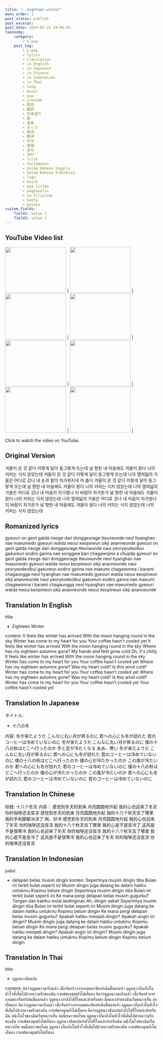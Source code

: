 ```yaml
---
title: "- eighteen winter"
menu_order: 1
post_status: publish
post_excerpt: 
post_date: 2024-02-24 19:08:55
taxonomy:
    category:
        - k-pop
    post_tag:
        - k-pop
        - lylics
        - translation
        - in English
        - in Japanese
        - in Chinese
        - in indonesian
        - in Thai
        - song
        - music
        - pop
        - youtube
        - 歌詞
        - 翻訳
        - 日本語で
        - 歌
        - 音楽
        - ポップ
        - 歌词
        - 翻译
        - 中文
        - 歌曲
        - 音乐
        - 流行
        - lirik
        - terjemahan
        - dalam Bahasa Inggris
        - dalam Bahasa Indonesia
        - lagu
        - musik
        - mga liriko
        - pagsasalin
        - sa Pilipinas
        - kanta
        - musika
custom_fields:
    field1: value 1
    field2: value 2
---
```


## YouTube Video list
 [<img src='http://img.youtube.com/vi/n76BoDSgd70/0.jpg' width='200' height='150'>](https://youtu.be/n76BoDSgd70) | [<img src='http://img.youtube.com/vi/N4qoasM8-QM/0.jpg' width='200' height='150'>](https://youtu.be/N4qoasM8-QM) | [<img src='http://img.youtube.com/vi/r8wubfoLUGs/0.jpg' width='200' height='150'>](https://youtu.be/r8wubfoLUGs) | [<img src='http://img.youtube.com/vi/qYJa4rCykHA/0.jpg' width='200' height='150'>](https://youtu.be/qYJa4rCykHA) | [<img src='http://img.youtube.com/vi/cT50hXhIxyk/0.jpg' width='200' height='150'>](https://youtu.be/cT50hXhIxyk) |
 [<img src='http://img.youtube.com/vi/vc3EQHa_C7A/0.jpg' width='200' height='150'>](https://youtu.be/vc3EQHa_C7A) | [<img src='http://img.youtube.com/vi/YtxqaVnDMjQ/0.jpg' width='200' height='150'>](https://youtu.be/YtxqaVnDMjQ) | [<img src='http://img.youtube.com/vi/8uigPAAOn_4/0.jpg' width='200' height='150'>](https://youtu.be/8uigPAAOn_4) |

Click to watch the video on YouTube.
## Original Version
겨울이 온 것 같다 
이렇게 달이 동그랗게 뜨는데 
널 향한 내 마음에도 겨울이 왔다 
너의 커피는 식지 않았는데 
겨울이 온 것 같다 
이렇게 달이 동그랗게 뜨는데 
나의 열여덟의 가을은 어디로 갔나 
내 손과 발이 차가워지네 
아 춥다 
겨울이 온 것 같다 
이렇게 달이 동그랗게 뜨는데 
널 향한 내 마음에도 겨울이 왔다 
너의 커피는 식지 않았는데 
나의 열여덟의 가을은 어디로 갔나 
내 마음이 차가웠나 
이 바람이 차가운가 
널 향한 내 마음에도 겨울이 왔다 
너의 커피는 식지 않았는데 
나의 열여덟의 가을은 어디로 갔나 
내 마음이 차가웠나 
이 바람이 차가운가 
널 향한 내 마음에도 겨울이 왔다 
너의 커피는 식지 않았는데 
너의 커피는 식지 않았는데 



## Romanized lyrics
gyeouri on geot gatda 
ireoge dari donggeurage tteuneunde 
neol hyanghan nae maeumedo gyeouri watda 
neoui keopineun sikji ananneunde 
gyeouri on geot gatda 
ireoge dari donggeurage tteuneunde 
naui yeoryeodeolbui gaeureun eodiro ganna 
nae songgwa bari chagawojine 
a chupda 
gyeouri on geot gatda 
ireoge dari donggeurage tteuneunde 
neol hyanghan nae maeumedo gyeouri watda 
neoui keopineun sikji ananneunde 
naui yeoryeodeolbui gaeureun eodiro ganna 
nae maeumi chagawonna 
i barami chagaungga 
neol hyanghan nae maeumedo gyeouri watda 
neoui keopineun sikji ananneunde 
naui yeoryeodeolbui gaeureun eodiro ganna 
nae maeumi chagawonna 
i barami chagaungga 
neol hyanghan nae maeumedo gyeouri watda 
neoui keopineun sikji ananneunde 
neoui keopineun sikji ananneunde 



## Translation In English
title:
- Eighteen Winter

content:
It feels like winter has arrived
With the moon hanging round in the sky
Winter has come to my heart for you
Your coffee hasn't cooled yet
It feels like winter has arrived
With the moon hanging round in the sky
Where has my eighteen autumns gone?
My hands and feet grow cold
Oh, it's chilly
It feels like winter has arrived
With the moon hanging round in the sky
Winter has come to my heart for you
Your coffee hasn't cooled yet
Where has my eighteen autumns gone?
Was my heart cold?
Is this wind cold?
Winter has come to my heart for you
Your coffee hasn't cooled yet
Where has my eighteen autumns gone?
Was my heart cold?
Is this wind cold?
Winter has come to my heart for you
Your coffee hasn't cooled yet
Your coffee hasn't cooled yet
## Translation In Japanese
タイトル: 
- 十八の冬

内容:
冬が来たようだ
こんなに丸い月が昇るのに
君への心にも冬が訪れた
君のコーヒーは冷めていないのに
冬が来たようだ
こんなに丸い月が昇るのに
僕の十八の秋はどこへ行ったのか
手と足が冷たくなる
ああ、寒い
冬が来たようだ
こんなに丸い月が昇るのに
君への心にも冬が訪れた
君のコーヒーは冷めていないのに
僕の十八の秋はどこへ行ったのか
僕の心が冷たかったのか
この風が冷たいのか
君への心にも冬が訪れた
君のコーヒーは冷めていないのに
僕の十八の秋はどこへ行ったのか
僕の心が冷たかったのか
この風が冷たいのか
君への心にも冬が訪れた
君のコーヒーは冷めていないのに
君のコーヒーは冷めていないのに
## Translation In Chinese
标题: 十八个冬天
内容：
感觉到冬天的到来
月亮圆圆地升起
我的心也迎来了冬天
你的咖啡还没变凉
感觉到冬天的到来
月亮圆圆地升起
我的十八个秋天去了哪里
我的手和脚都冰凉了
啊，好冷
感觉到冬天的到来
月亮圆圆地升起
我的心也迎来了冬天
你的咖啡还没变凉
我的十八个秋天去了哪里
我的心是不是变冷了
这风是不是很寒冷
我的心也迎来了冬天
你的咖啡还没变凉
我的十八个秋天去了哪里
我的心是不是变冷了
这风是不是很寒冷
我的心也迎来了冬天
你的咖啡还没变凉
你的咖啡还没变凉
## Translation In Indonesian
judul: 
- delapan belas musim dingin
konten: 
Sepertinya musim dingin tiba
Bulan ini terbit bulat seperti ini
Musim dingin juga datang ke dalam hatiku untukmu
Kopimu belum dingin
Sepertinya musim dingin tiba
Bulan ini terbit bulat seperti ini
Ke mana pergi delapan belas musim gugurku?
Tangan dan kakiku mulai kedinginan
Ah, dingin sekali
Sepertinya musim dingin tiba
Bulan ini terbit bulat seperti ini
Musim dingin juga datang ke dalam hatiku untukmu
Kopimu belum dingin
Ke mana pergi delapan belas musim gugurku?
Apakah hatiku menjadi dingin?
Apakah angin ini dingin?
Musim dingin juga datang ke dalam hatiku untukmu
Kopimu belum dingin
Ke mana pergi delapan belas musim gugurku?
Apakah hatiku menjadi dingin?
Apakah angin ini dingin?
Musim dingin juga datang ke dalam hatiku untukmu
Kopimu belum dingin
Kopimu belum dingin
## Translation In Thai
title: 
- ฤดูหนาวสิบแปด

content:
คิดว่าฤดูหนาวมาถึงแล้ว
เมื่อจันทร์วงจรกลมของจันทร์เดินขึ้นมาแล้ว
ฤดูหนาวก็มาถึงในหัวใจที่เต็มไปด้วยความรักของฉัน
กาแฟของคุณยังไม่เย็นลง
คิดว่าฤดูหนาวมาถึงแล้ว
เมื่อจันทร์วงจรกลมของจันทร์เดินขึ้นมาแล้ว
ฤดูหนาวกำลังไปที่ไหนล่ะสำหรับเธอ
มือและเท้าของฉันเริ่มหนาวเย็น
อ๋อ เย็นมาก
คิดว่าฤดูหนาวมาถึงแล้ว
เมื่อจันทร์วงจรกลมของจันทร์เดินขึ้นมาแล้ว
ฤดูหนาวก็มาถึงในหัวใจที่เต็มไปด้วยความรักของฉัน
กาแฟของคุณยังไม่เย็นลง
คิดว่าฤดูหนาวสิบแปดกำลังไปที่ไหนล่ะสำหรับฉัน
หนังในใจของฉันเริ่มหนาวเย็น
ลมนี้หนาวพอไหม
ฤดูหนาวก็มาถึงในหัวใจที่เต็มไปด้วยความรักของฉัน
กาแฟของคุณยังไม่เย็นลง
ฤดูหนาวสิบแปดกำลังไปที่ไหนล่ะสำหรับฉัน
หนังในใจของฉันเริ่มหนาวเย็น
ลมนี้หนาวพอไหม
ฤดูหนาวก็มาถึงในหัวใจที่เต็มไปด้วยความรักของฉัน
กาแฟของคุณยังไม่เย็นลง
กาแฟของคุณยังไม่เย็นลง
